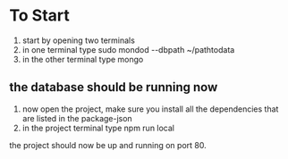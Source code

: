 # To Start
1. start by opening two terminals
2. in one terminal type sudo mondod --dbpath ~/pathtodata
3. in the other terminal type mongo

## the database should be running now
1. now open the project, make sure you install all the dependencies that are listed in the package-json
2. in the project terminal type npm run local

the project should now be up and running on port 80.

